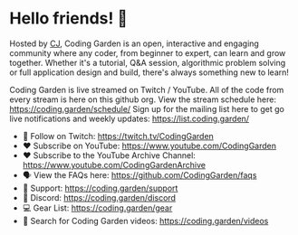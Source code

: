 # Hello friends! 👋

Hosted by [CJ](https://github.com/w3cj), Coding Garden is an open, interactive and engaging community where any coder, from beginner to expert, can learn and grow together. Whether it's a tutorial, Q&A session, algorithmic problem solving or full application design and build, there's always something new to learn!

Coding Garden is live streamed on Twitch / YouTube. All of the code from every stream is here on this github org. View the stream schedule here: https://coding.garden/schedule/ Sign up for the mailing list here to get go live notifications and weekly updates: https://list.coding.garden/

* 💜 Follow on Twitch: https://twitch.tv/CodingGarden
* ❤️ Subscribe on YouTube: https://www.youtube.com/CodingGarden
* ❤️ Subscribe to the YouTube Archive Channel: https://www.youtube.com/CodingGardenArchive
* 🗣 View the FAQs here: https://github.com/CodingGarden/faqs
* 💖 Support: https://coding.garden/support
* 💬 Discord: https://coding.garden/discord
* 💻 Gear List: https://coding.garden/gear
* 🔎 Search for Coding Garden videos: https://coding.garden/videos
